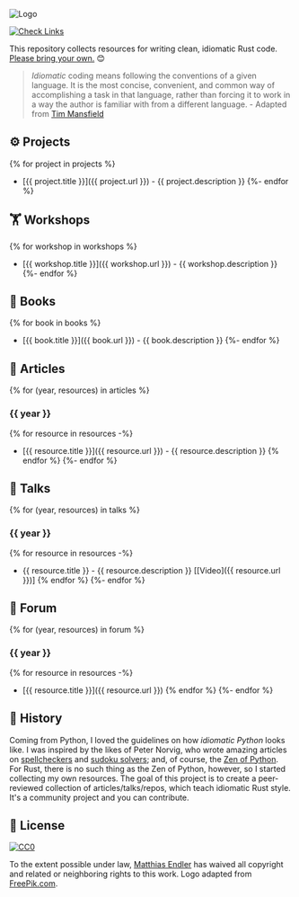 <!-- 
⚠️⚠️ WARNING: This file is generated by `make render`. Do not edit manually!
See `CONTRIBUTING.md` for more information.
-->

![Logo](assets/cover.jpg)

[![Check Links](https://github.com/mre/idiomatic-rust/workflows/Check%20Links/badge.svg)](https://github.com/mre/idiomatic-rust/actions/workflows/check_links.yml)

This repository collects resources for writing clean, idiomatic Rust code. [Please bring your own.](https://github.com/mre/idiomatic-rust/blob/master/CONTRIBUTING.md) :blush:

> *Idiomatic* coding means following the conventions of a given language. It is
> the most concise, convenient, and common way of accomplishing a task in that
> language, rather than forcing it to work in a way the author is familiar with
> from a different language. - Adapted from [Tim
> Mansfield](https://github.com/tim-hr/stuff/wiki/Idiomatic-coding)

## ⚙ Projects
{% for project in projects %}
* [{{ project.title }}]({{ project.url }}) - {{ project.description }}
{%- endfor %}

## 🏋 Workshops
{% for workshop in workshops %}
* [{{ workshop.title }}]({{ workshop.url }}) - {{ workshop.description }}
{%- endfor %}

## 📖 Books
{% for book in books %}
* [{{ book.title }}]({{ book.url }}) - {{ book.description }}
{%- endfor %}

## 📰 Articles
{% for (year, resources) in articles %}
### {{ year }}

{% for resource in resources -%}
* [{{ resource.title }}]({{ resource.url }}) - {{ resource.description }}
{% endfor %}
{%- endfor %}

## 🎤 Talks
{% for (year, resources) in talks %}
### {{ year }}

{% for resource in resources -%}
* {{ resource.title }} - {{ resource.description }} [[Video]({{ resource.url }})]
{% endfor %}
{%- endfor %}

## 💬 Forum
{% for (year, resources) in forum %}
### {{ year }}

{% for resource in resources -%}
* [{{ resource.title }}]({{ resource.url }})
{% endfor %}
{%- endfor %}

## 📜 History

Coming from Python, I loved the guidelines on how *idiomatic Python* looks like. I was inspired by the likes of Peter Norvig, who wrote amazing articles on [spellcheckers](https://norvig.com/spell-correct.html) and [sudoku solvers](https://norvig.com/sudoku.html); and, of course, the [Zen of Python](https://www.python.org/dev/peps/pep-0020/). For Rust, there is no such thing as the Zen of Python, however, so I started collecting my own resources.
The goal of this project is to create a peer-reviewed collection of articles/talks/repos, which teach idiomatic Rust style. It's a community project and you can contribute.

## 🔏 License

[![CC0](https://i.creativecommons.org/p/zero/1.0/88x31.png)](https://creativecommons.org/publicdomain/zero/1.0/)

To the extent possible under law, [Matthias Endler](https://endler.dev) has waived all copyright and related or neighboring rights to this work.
Logo adapted from [FreePik.com](https://www.freepik.com/free-vector/crabs-pattern-design_1093131.htm).

